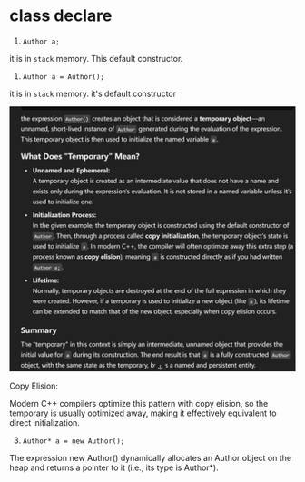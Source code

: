 # class declare

1. `Author a;`

it is in `stack` memory. This default constructor.

1. `Author a = Author();`

it is in `stack` memory. it's default constructor

![2](/Image/C++/2.png)

Copy Elision:

Modern C++ compilers optimize this pattern with copy elision, so the temporary is usually optimized away, making it effectively equivalent to direct initialization.

3. `Author* a = new Author();`

The expression new Author() dynamically allocates an Author object on the heap and returns a pointer to it (i.e., its type is Author*).
